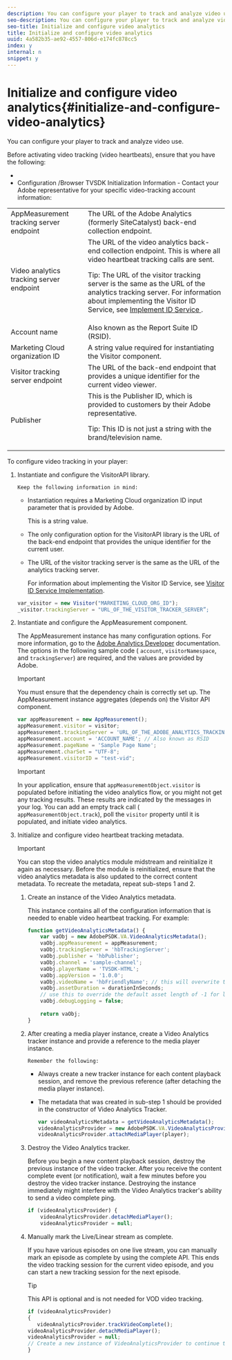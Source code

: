 ```yaml
---
description: You can configure your player to track and analyze video use.
seo-description: You can configure your player to track and analyze video use.
seo-title: Initialize and configure video analytics
title: Initialize and configure video analytics
uuid: 4a582b35-ae92-4557-806d-e174fc878cc5
index: y
internal: n
snippet: y
---
```


# Initialize and configure video analytics{#initialize-and-configure-video-analytics}

You can configure your player to track and analyze video use.

Before activating video tracking (video heartbeats), ensure that you have the following:

* 
* Configuration /Browser TVSDK Initialization Information - Contact your Adobe representative for your specific video-tracking account information: 

<table id="table_3565328ABBEE4605A92EAE1ADE5D6F84"> 
 <tbody> 
  <tr> 
   <td colname="col1"> AppMeasurement tracking server endpoint </td> 
   <td colname="col2"> The URL of the Adobe Analytics (formerly SiteCatalyst) back-end collection endpoint. </td> 
  </tr> 
  <tr> 
   <td colname="col1"> Video analytics tracking server endpoint </td> 
   <td colname="col2"> The URL of the video analytics back-end collection endpoint. This is where all video heartbeat tracking calls are sent. <p>Tip:  The URL of the visitor tracking server is the same as the URL of the analytics tracking server. For information about implementing the Visitor ID Service, see <a href="https://marketing.adobe.com/resources/help/en_US/mcvid/mcvid-setup-target.html" format="html" scope="external"> Implement ID Service </a>. </p> </td> 
  </tr> 
  <tr> 
   <td colname="col1"> Account name </td> 
   <td colname="col2"> Also known as the Report Suite ID (RSID). </td> 
  </tr> 
  <tr> 
   <td colname="col1"> Marketing Cloud organization ID </td> 
   <td colname="col2"> A string value required for instantiating the Visitor component. </td> 
  </tr> 
  <tr> 
   <td colname="col1"> Visitor tracking server endpoint </td> 
   <td colname="col2"> The URL of the back-end endpoint that provides a unique identifier for the current video viewer. </td> 
  </tr> 
  <tr> 
   <td colname="col1"> Publisher </td> 
   <td colname="col2"> This is the Publisher ID, which is provided to customers by their Adobe representative. <p>Tip:  This ID is not just a string with the brand/television name. </p> </td> 
  </tr> 
 </tbody> 
</table>

To configure video tracking in your player: 

1. Instantiate and configure the VisitorAPI library.

       Keep the following information in mind:

    * Instantiation requires a Marketing Cloud organization ID input parameter that is provided by Adobe.

      This is a string value. 
    * The only configuration option for the VisitorAPI library is the URL of the back-end endpoint that provides the unique identifier for the current user. 
    * The URL of the visitor tracking server is the same as the URL of the analytics tracking server.

      For information about implementing the Visitor ID Service, see [Visitor ID Service Implementation](https://marketing.adobe.com/resources/help/en_US/mcvid/mcvid_implement.html).

   ```js
   var_visitor = new Visitor("MARKETING_CLOUD_ORG_ID"); 
   _visitor.trackingServer = "URL_OF_THE_VISITOR_TRACKER_SERVER”;
   ```

1. Instantiate and configure the AppMeasurement component.

   The AppMeasurement instance has many configuration options. For more information, go to the [Adobe Analytics Developer](http://microsite.omniture.com/t2/help/en_US/reference/#Developer) documentation. The options in the following sample code ( `account`, `visitorNamespace`, and `trackingServer`) are required, and the values are provided by Adobe. 

   >[!IMPORTANT]
   >
   >You must ensure that the dependency chain is correctly set up. The AppMeasurement instance aggregates (depends on) the Visitor API component.

   ```js
   var appMeasurement = new AppMeasurement(); 
   appMeasurement.visitor = visitor; 
   appMeasurement.trackingServer = 'URL_OF_THE_ADOBE_ANALYTICS_TRACKING_SERVER'; 
   appMeasurement.account = 'ACCOUNT_NAME'; // Also known as RSID 
   appMeasurement.pageName = 'Sample Page Name'; 
   appMeasurement.charSet = "UTF-8"; 
   appMeasurement.visitorID = "test-vid";
   ```

   >[!IMPORTANT]
   >
   >In your application, ensure that `appMeasurementObject.visitor` is populated before initiating the video analytics flow, or you might not get any tracking results. These results are indicated by the  messages in your log. You can add an empty track call ( `appMeasurementObject.track`), poll the `visitor` property until it is populated, and initiate video analytics.

1. Initialize and configure video heartbeat tracking metadata.

   >[!IMPORTANT]
   >
   >You can stop the video analytics module midstream and reinitialize it again as necessary. Before the module is reinitialized, ensure that the video analytics metadata is also updated to the correct content metadata. To recreate the metadata, repeat sub-steps 1 and 2.

   1. Create an instance of the Video Analytics metadata.
   
      This instance contains all of the configuration information that is needed to enable video heartbeat tracking. For example:    
   
      ```js   
      function getVideoAnalyticsMetadata() { 
          var vaObj = new AdobePSDK.VA.VideoAnalyticsMetadata(); 
          vaObj.appMeasurement = appMeasurement; 
          vaObj.trackingServer = 'hbTrackingServer'; 
          vaObj.publisher = 'hbPublisher'; 
          vaObj.channel = 'sample-channel'; 
          vaObj.playerName = 'TVSDK-HTML'; 
          vaObj.appVersion = '1.0.0'; 
          vaObj.videoName = 'hbFriendlyName'; // this will overwrite the ContextData variable a.media.friendlyName 
          vaObj.assetDuration = durationInSeconds; 
          // use this to override the default asset length of -1 for live streams 
          vaObj.debugLogging = false; 
        
          return vaObj; 
      }
      ```

   1. After creating a media player instance, create a Video Analytics tracker instance and provide a reference to the media player instance.
   
          Remember the following:

       * Always create a new tracker instance for each content playback session, and remove the previous reference (after detaching the media player instance). 
       * The metadata that was created in sub-step 1 should be provided in the constructor of Video Analytics Tracker.

          ```js       
          var videoAnalyticsMetadata = getVideoAnalyticsMetadata(); 
          videoAnalyticsProvider = new AdobePSDK.VA.VideoAnalyticsProvider(videoAnalyticsMetadata); 
          videoAnalyticsProvider.attachMediaPlayer(player);
          ```

   1. Destroy the Video Analytics tracker.
   
      Before you begin a new content playback session, destroy the previous instance of the video tracker. After you receive the content complete event (or notification), wait a few minutes before you destroy the video tracker instance. Destroying the instance immediately might interfere with the Video Analytics tracker's ability to send a video complete ping.

      ```js   
      if (videoAnalyticsProvider) { 
          videoAnalyticsProvider.detachMediaPlayer(); 
          videoAnalyticsProvider = null;
      ```   
   
   1. Manually mark the Live/Linear stream as complete.
   
      If you have various episodes on one live stream, you can manually mark an episode as complete by using the complete API. This ends the video tracking session for the current video episode, and you can start a new tracking session for the next episode.    
   
      >[!TIP]
      >
      >This API is optional and is not needed for VOD video tracking.

      ```js   
      if (videoAnalyticsProvider) 
      { 
         videoAnalyticsProvider.trackVideoComplete(); 
      videoAnalyticsProvider.detachMediaPlayer(); 
      videoAnalyticsProvider = null; 
      // Create a new instance of VideoAnalyticsProvider to continue tracking. 
      } 
      ```   
   
